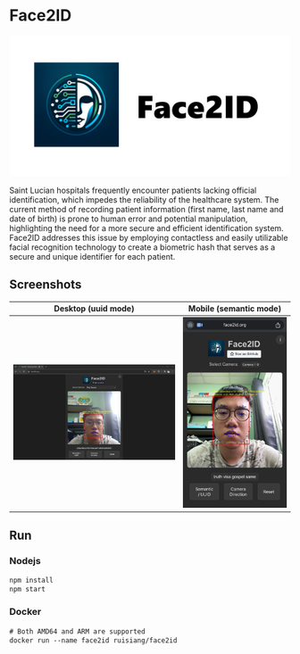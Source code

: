 # Face2ID

![](images/social.png)

Saint Lucian hospitals frequently encounter patients lacking official identification, which impedes the reliability of the healthcare system. The current method of recording patient information (first name, last name and date of birth) is prone to human error and potential manipulation, highlighting the need for a more secure and efficient identification system. Face2ID addresses this issue by employing contactless and easily utilizable facial recognition technology to create a biometric hash that serves as a secure and unique identifier for each patient.

## Screenshots

| Desktop (uuid mode)     | Mobile (semantic mode) |
| ----------------------- | ---------------------- |
| ![](images/desktop.png) | ![](images/mobile.jpg) |

## Run

### Nodejs
```
npm install
npm start
```

### Docker
```
# Both AMD64 and ARM are supported
docker run --name face2id ruisiang/face2id
```
